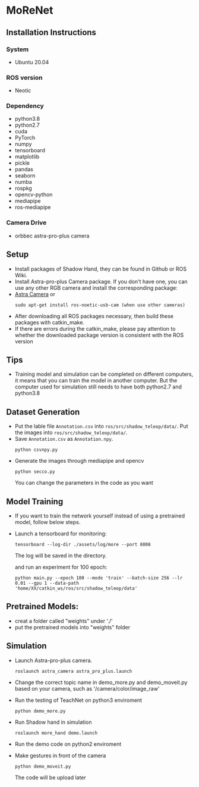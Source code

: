 # MoReNet

## Installation Instructions
### System
- Ubuntu 20.04

### ROS version
- Neotic

### Dependency
- python3.8 
- python2.7 
- cuda
- PyTorch
- numpy
- tensorboard
- matplotlib
- pickle
- pandas
- seaborn
- numba
- rospkg
- opencv-python
- mediapipe
- ros-mediapipe

### Camera Drive
- orbbec astra-pro-plus camera

## Setup
- Install packages of Shadow Hand, they can be found in Github or ROS Wiki.
- Install Astra-pro-plus Camera package. If you don't have one, you can use any other RGB camera and install the corresponding package:
- [Astra Camera](https://github.com/orbbec/ros_astra_camera)
  or
  ```
  sudo apt-get install ros-noetic-usb-cam (when use other cameras)
  ```
- After downloading all ROS packages necessary, then build these packages with catkin_make.
- If there are errors during the catkin_make, please pay attention to whether the downloaded package version is consistent with the ROS version

## Tips
- Training model and simulation can be completed on different computers, it means that you can train the model in another computer. But the computer used for simulation still needs to have both python2.7 and python3.8
## Dataset Generation
- Put the lable file ```Annotation.csv``` into ```ros/src/shadow_teleop/data/```. Put the images into ```ros/src/shadow_teleop/data/```.
- Save ```Annotation.csv``` as ```Annotation.npy```.
  ```
  python csvnpy.py
  ```
- Generate the images through mediapipe and opencv
  ```
  python secco.py
  ```
  You can change the parameters in the code as you want
## Model Training
- If you want to train the network yourself instead of using a pretrained model, follow below steps.

- Launch a tensorboard for monitoring:
    ```
    tensorboard --log-dir ./assets/log/more --port 8008
    ```
    The log will be saved in the directory.

    and run an experiment for 100 epoch:
    ```
    python main.py --epoch 100 --mode 'train' --batch-size 256 --lr 0.01 --gpu 1 --data-path 'home/XX/catkin_ws/ros/src/shadow_teleop/data'
    ```
## Pretrained Models:
- creat a folder called "weights" under './'
- put the pretrained models into "weights" folder


## Simulation
- Launch Astra-pro-plus camera.
  ```
  roslaunch astra_camera astra_pro_plus.launch
  ```
 - Change the correct topic name in demo_more.py and demo_moveit.py based on your camera, such as '/camera/color/image_raw'

- Run the testing of TeachNet on python3 enviroment
  ```
  python demo_more.py 
  ```
- Run Shadow hand in simulation
   ```
  roslaunch more_hand demo.launch
  ```
- Run the demo code on python2 enviroment
- Make gestures in front of the camera
  ```
  python demo_moveit.py
  ```
  The code will be upload later
